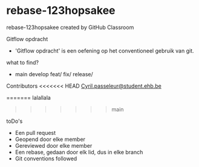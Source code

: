 # rebase-123hopsakee
rebase-123hopsakee created by GitHub Classroom

Gitflow opdracht
- 'Gitflow opdracht' is een oefening op het conventioneel gebruik van git.

what to find?
- main develop feat/ fix/ release/

Contributors
<<<<<<< HEAD
Cyril.passeleur@student.ehb.be


=======
lalallala
>>>>>>> main

toDo's
- Een pull request
- Geopend door elke member
- Gereviewed door elke member
- Een rebase, gedaan door elk lid, dus in elke branch
- Git conventions followed
